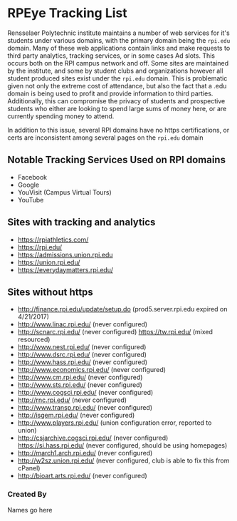 # RPEye Tracking List

Rensselaer Polytechnic institute maintains a number of web services for it's students under various domains, with the primary domain being the `rpi.edu` domain. Many of these web applications contain links and make requests to third party analytics, tracking services, or in some cases Ad slots. This occurs both on the RPI campus network and off. Some sites are maintained by the institute, and some by student clubs and organizations however all student produced sites exist under the `rpi.edu` domain. This is problematic given not only the extreme cost of attendance, but also the fact that a .edu domain is being used to profit and provide information to third parties. Additionally, this can compromise the privacy of students and prospective students who either are looking to spend large sums of money here, or are currently spending money to attend.

In addition to this issue, several RPI domains have no https certifications, or certs are inconsistent among several pages on the `rpi.edu` domain

## Notable Tracking Services Used on RPI domains

- Facebook
- Google
- YouVisit (Campus Virtual Tours)
- YouTube

## Sites with tracking and analytics

- https://rpiathletics.com/
- https://rpi.edu/
- https://admissions.union.rpi.edu
- https://union.rpi.edu/
- https://everydaymatters.rpi.edu/

## Sites without https

- http://finance.rpi.edu/update/setup.do (prod5.server.rpi.edu expired on 4/‎21/‎2017)
- http://www.linac.rpi.edu/ (never configured)
- http://scnarc.rpi.edu/ (never configured)
https://tw.rpi.edu/ (mixed resourced)
- http://www.nest.rpi.edu/ (never configured)
- http://www.dsrc.rpi.edu/ (never configured)
- http://www.hass.rpi.edu/ (never configured)
- http://www.economics.rpi.edu/ (never configured)
- http://www.cm.rpi.edu/ (never configured)
- http://www.sts.rpi.edu/ (never configured)
- http://www.cogsci.rpi.edu/ (never configured)
- http://rnc.rpi.edu/ (never configured)
- http://www.transp.rpi.edu/ (never configured)
- http://isgem.rpi.edu/ (never configured)
- http://www.players.rpi.edu/ (union configuration error, reported to union)
- http://csjarchive.cogsci.rpi.edu/ (never configured)
https://si.hass.rpi.edu/ (never configured, should be using homepages)
- http://march1.arch.rpi.edu/ (never configured)
- http://w2sz.union.rpi.edu/ (never configured, club is able to fix this from cPanel)
- http://bioart.arts.rpi.edu/ (never configured)

### Created By

Names go here